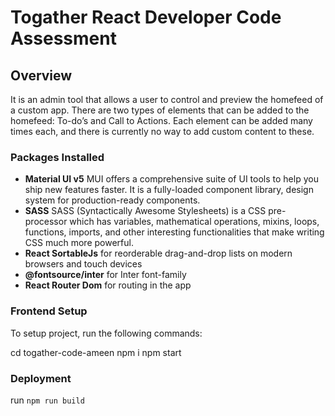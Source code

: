 # Togather React Developer Code Assessment

## Overview

It is an admin tool that allows a user to control and preview the homefeed of a custom app. There are two types of elements that can be
added to the homefeed: To-do’s and Call to Actions. Each element can be added many times each, and there is currently no way to add custom content to these.

### Packages Installed

- **Material UI v5** MUI offers a comprehensive suite of UI tools to help you ship new features faster. It is a fully-loaded component library, design system for production-ready components.
- **SASS** SASS (Syntactically Awesome Stylesheets) is a CSS pre-processor which has variables, mathematical operations, mixins, loops, functions, imports, and other interesting functionalities that make writing CSS much more powerful.
- **React SortableJs** for reorderable drag-and-drop lists on modern browsers and touch devices
- **@fontsource/inter** for Inter font-family
- **React Router Dom** for routing in the app

### Frontend Setup

To setup project, run the following commands:

cd togather-code-ameen
npm i
npm start

### Deployment

run `npm run build`

[material ui]: https://mui.com/
[react sortablejs]: https://www.npmjs.com/package/react-sortablejs
[font inter]: https://www.npmjs.com/package/@fontsource/inter
[sass]: https://www.npmjs.com/package/sass
[react router dom]: https://reactrouter.com/en/main
